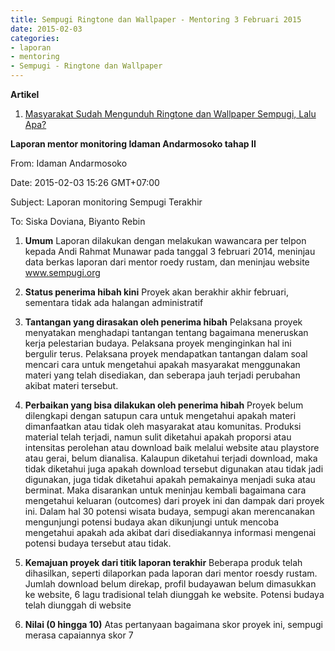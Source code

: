 ```yaml
---
title: Sempugi Ringtone dan Wallpaper - Mentoring 3 Februari 2015
date: 2015-02-03
categories:
- laporan
- mentoring
- Sempugi - Ringtone dan Wallpaper
---
```


**Artikel**

1. [Masyarakat Sudah Mengunduh Ringtone dan Wallpaper Sempugi, Lalu Apa?](http://ciptamedia.org/masyarakat-sudah-mengunduh-ringtone-dan-wallpaper-sempugi-lalu-apa/)

**Laporan mentor monitoring Idaman Andarmosoko tahap II**

From: Idaman Andarmosoko 

Date: 2015-02-03 15:26 GMT+07:00 

Subject: Laporan monitoring Sempugi Terakhir 

To: Siska Doviana, Biyanto Rebin

1. **Umum**
Laporan dilakukan dengan melakukan wawancara per telpon kepada Andi Rahmat Munawar pada tanggal 3 februari 2014, meninjau data berkas laporan dari mentor roedy rustam, dan meninjau website www.sempugi.org

2. **Status penerima hibah kini**
Proyek akan berakhir akhir februari, sementara tidak ada halangan administratif

3. **Tantangan yang dirasakan oleh penerima hibah**
Pelaksana proyek menyatakan menghadapi tantangan tentang bagaimana meneruskan kerja pelestarian budaya. Pelaksana proyek menginginkan hal ini bergulir terus.
Pelaksana proyek mendapatkan tantangan dalam soal mencari cara untuk mengetahui apakah masyarakat menggunakan materi yang telah disediakan, dan seberapa jauh terjadi perubahan akibat materi tersebut.

4. **Perbaikan yang bisa dilakukan oleh penerima hibah**
Proyek belum dilengkapi dengan satupun cara untuk mengetahui apakah materi dimanfaatkan atau tidak oleh masyarakat atau komunitas. Produksi material telah terjadi, namun sulit diketahui apakah proporsi atau intensitas perolehan atau download baik melalui website atau playstore atau gerai, belum dianalisa.
Kalaupun diketahui terjadi download, maka tidak diketahui juga apakah download tersebut digunakan atau tidak jadi digunakan, juga tidak diketahui apakah pemakainya menjadi suka atau berminat.
Maka disarankan untuk meninjau kembali bagaimana cara mengetahui keluaran (outcomes) dari proyek ini dan dampak dari proyek ini.
Dalam hal 30 potensi wisata budaya, sempugi akan merencanakan mengunjungi potensi budaya akan dikunjungi untuk mencoba mengetahui apakah ada akibat dari disediakannya informasi mengenai potensi budaya tersebut atau tidak.

5. **Kemajuan proyek dari titik laporan terakhir**
Beberapa produk telah dihasilkan, seperti dilaporkan pada laporan dari mentor roesdy rustam. Jumlah download belum direkap, profil budayawan belum dimasukkan ke website, 6 lagu tradisional telah diunggah ke website. Potensi budaya telah diunggah di website

6. **Nilai (0 hingga 10)**
Atas pertanyaan bagaimana skor proyek ini, sempugi merasa capaiannya skor 7
